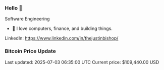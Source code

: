 ### Hello 🤙  

Software Engineering

- 🔭 I love computers, finance, and building things.
  
LinkedIn: https://www.linkedin.com/in/thejustinbishop/  

































































































































































































































































































































































































































































































































































































































































































































































































### Bitcoin Price Update
Last updated: 2025-07-03 06:35:00 UTC
Current price: $109,440.00 USD
